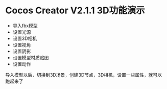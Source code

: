 # Cocos Creator V2.1.1 3D功能演示
- 导入fbx模型
- 设置光源
- 设置3D相机
- 设置视角
- 设置阴影
- 设置模型材质贴图
- 设置动作

导入模型以后，切换到3D场景，创建3D节点，3D相机，设置一些属性，就可以跑起来了